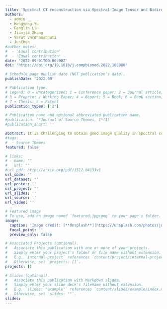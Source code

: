 ```yaml
---
title: 'Spectral CT reconstruction via Spectral-Image Tensor and Bidirectional Image-gradient minimization'
authors:
  - admin
  - Hengyong Yu
  - Fenglin Liu
  - Jianjia Zhang
  - Varut Vardhanabhuti
  - JunChen
#author_notes:
#  - 'Equal contribution'
#  - 'Equal contribution'
date: '2022-09-01T00:00:00Z'
doi: 'https://doi.org/10.1016/j.compbiomed.2022.106080'

# Schedule page publish date (NOT publication's date).
publishDate: '2022.09'

# Publication type.
# Legend: 0 = Uncategorized; 1 = Conference paper; 2 = Journal article;
# 3 = Preprint / Working Paper; 4 = Report; 5 = Book; 6 = Book section;
# 7 = Thesis; 8 = Patent
publication_types: ['2']

# Publication name and optional abbreviated publication name.
#publication: '*Journal of Source Themes, 1*(1)'
#publication_short: ''

abstract: It is challenging to obtain good image quality in spectral computed tomography (CT) as the photon-number for the photon-counting detectors is limited for each narrow energy bin. This results in a lower signal to noise ratio (SNR) for the projections. To handle this issue, we first formulate the weight bidirectional image gradient with L0-norm constraint of spectral CT image. Then, as a new regularizer, bidirectional image gradient with L0-norm constraint is introduced into the tensor decomposition model, generating the Spectral-Image Tensor and Bidirectional Image-gradient Minimization (SITBIM) algorithm. Finally, the split-Bregman method is employed to optimize the proposed SITBIM mathematical model. The experiments on the numerical mouse phantom and real mouse experiments are designed to validate and evaluate the SITBIM method. The results demonstrate that the SITBIM can outperform other state-of-the-art methods (including TVM, TV + LR, SSCMF and NLCTF).
#tags:
#  - Source Themes
featured: false

# links:
# - name: ""
#   url: ""
#url_pdf: http://arxiv.org/pdf/1512.04133v1
url_code: ''
url_dataset: ''
url_poster: ''
url_project: ''
url_slides: ''
url_source: ''
url_video: ''

# Featured image
# To use, add an image named `featured.jpg/png` to your page's folder.
image:
  caption: 'Image credit: [**Unsplash**](https://unsplash.com/photos/jdD8gXaTZsc)'
  focal_point: ''
  preview_only: false

# Associated Projects (optional).
#   Associate this publication with one or more of your projects.
#   Simply enter your project's folder or file name without extension.
#   E.g. `internal-project` references `content/project/internal-project/index.md`.
#   Otherwise, set `projects: []`.
projects: []

# Slides (optional).
#   Associate this publication with Markdown slides.
#   Simply enter your slide deck's filename without extension.
#   E.g. `slides: "example"` references `content/slides/example/index.md`.
#   Otherwise, set `slides: ""`.
slides:
---
```

